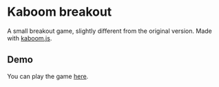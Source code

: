 # Kaboom breakout

A small breakout game, slightly different from the original version.
Made with [kaboom.js](https://kaboomjs.com/).

## Demo
You can play the game [here](https://vasilisg.github.io/kaboom-breakout/).